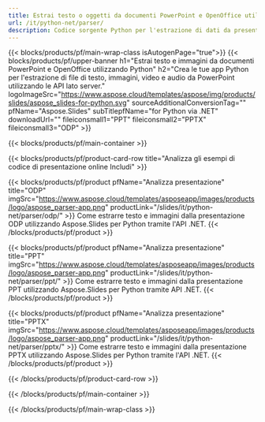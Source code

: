 ```yaml
---
title: Estrai testo o oggetti da documenti PowerPoint e OpenOffice utilizzando Python
url: /it/python-net/parser/
description: Codice sorgente Python per l'estrazione di dati da presentazioni PowerPoint e OpenOffice.
---
```


{{< blocks/products/pf/main-wrap-class isAutogenPage="true">}}
{{< blocks/products/pf/upper-banner h1="Estrai testo e immagini da documenti PowerPoint e OpenOffice utilizzando Python" h2="Crea le tue app Python per l'estrazione di file di testo, immagini, video e audio da PowerPoint utilizzando le API lato server." logoImageSrc="https://www.aspose.cloud/templates/aspose/img/products/slides/aspose_slides-for-python.svg" sourceAdditionalConversionTag="" pfName="Aspose.Slides" subTitlepfName="for Python via .NET" downloadUrl="" fileiconsmall1="PPT" fileiconsmall2="PPTX" fileiconsmall3="ODP" >}}

{{< blocks/products/pf/main-container >}}

{{< blocks/products/pf/product-card-row title="Analizza gli esempi di codice di presentazione online Includi" >}}

{{< blocks/products/pf/product pfName="Analizza presentazione" title="ODP" imgSrc="https://www.aspose.cloud/templates/asposeapp/images/products/logo/aspose_parser-app.png" productLink="/slides/it/python-net/parser/odp/" >}}
Come estrarre testo e immagini dalla presentazione ODP utilizzando Aspose.Slides per Python tramite l'API .NET.
{{< /blocks/products/pf/product >}}

{{< blocks/products/pf/product pfName="Analizza presentazione" title="PPT" imgSrc="https://www.aspose.cloud/templates/asposeapp/images/products/logo/aspose_parser-app.png" productLink="/slides/it/python-net/parser/ppt/" >}}
Come estrarre testo e immagini dalla presentazione PPT utilizzando Aspose.Slides per Python tramite API .NET.
{{< /blocks/products/pf/product >}}

{{< blocks/products/pf/product pfName="Analizza presentazione" title="PPTX" imgSrc="https://www.aspose.cloud/templates/asposeapp/images/products/logo/aspose_parser-app.png" productLink="/slides/it/python-net/parser/pptx/" >}}
Come estrarre testo e immagini dalla presentazione PPTX utilizzando Aspose.Slides per Python tramite l'API .NET.
{{< /blocks/products/pf/product >}}



{{< /blocks/products/pf/product-card-row >}}

{{< /blocks/products/pf/main-container >}}
    
{{< /blocks/products/pf/main-wrap-class >}}